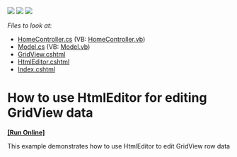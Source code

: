 <!-- default badges list -->
![](https://img.shields.io/endpoint?url=https://codecentral.devexpress.com/api/v1/VersionRange/128552280/14.1.7%2B)
[![](https://img.shields.io/badge/Open_in_DevExpress_Support_Center-FF7200?style=flat-square&logo=DevExpress&logoColor=white)](https://supportcenter.devexpress.com/ticket/details/E4095)
[![](https://img.shields.io/badge/📖_How_to_use_DevExpress_Examples-e9f6fc?style=flat-square)](https://docs.devexpress.com/GeneralInformation/403183)
<!-- default badges end -->
<!-- default file list -->
*Files to look at*:

* [HomeController.cs](./CS/DevExpressMvcApplication1/Controllers/HomeController.cs) (VB: [HomeController.vb](./VB/DevExpressMvcApplication1/Controllers/HomeController.vb))
* [Model.cs](./CS/DevExpressMvcApplication1/Models/Model.cs) (VB: [Model.vb](./VB/DevExpressMvcApplication1/Models/Model.vb))
* [GridView.cshtml](./CS/DevExpressMvcApplication1/Views/Home/GridView.cshtml)
* [HtmlEditor.cshtml](./CS/DevExpressMvcApplication1/Views/Home/HtmlEditor.cshtml)
* [Index.cshtml](./CS/DevExpressMvcApplication1/Views/Home/Index.cshtml)
<!-- default file list end -->
# How to use HtmlEditor for editing GridView data
<!-- run online -->
**[[Run Online]](https://codecentral.devexpress.com/e4095/)**
<!-- run online end -->


<p>This example demonstrates how to use HtmlEditor to edit GridView row data</p>

<br/>



